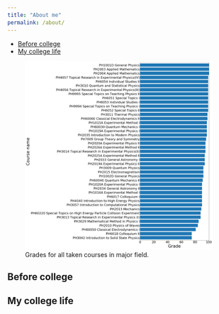 ```yaml
---
title: "About me"
permalink: /about/
---
```


- [Before college](#paragraph1)
- [My college life](#paragraph2)

<figure>
  <img src="/images/Course-vs-Grade-Major.png" class="align-center">
  <figcaption>Grades for all taken courses in major field.</figcaption>
</figure>

## Before college <a name="paragraph1"></a>

## My college life <a name="paragraph2"></a>
